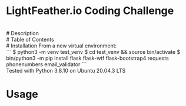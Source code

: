 # LightFeather.io Coding Challenge  
<br>
# Description
<br>
# Table of Contents
<br>
# Installation
From a new virtual environment:<br>
```
$ python3 -m venv test_venv
$ cd test_venv && source bin/activate
$ bin/python3 -m pip install flask flask-wtf flask-bootstrap4 requests phonenumbers email_validator
```
<br>Tested with Python 3.8.10 on Ubuntu 20.04.3 LTS

# Usage
